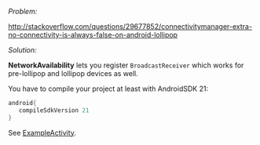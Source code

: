 *Problem:*

http://stackoverflow.com/questions/29677852/connectivitymanager-extra-no-connectivity-is-always-false-on-android-lollipop


*Solution:*

**NetworkAvailability** lets you register `BroadcastReceiver` which works for pre-lollipop and lollipop devices as well.    

You have to compile your project at least with AndroidSDK 21:
```gradle
android{
   compileSdkVersion 21
}
```

See [ExampleActivity](https://github.com/mklimek/NetworkAvailability/blob/master/ExampleActivity.java).

